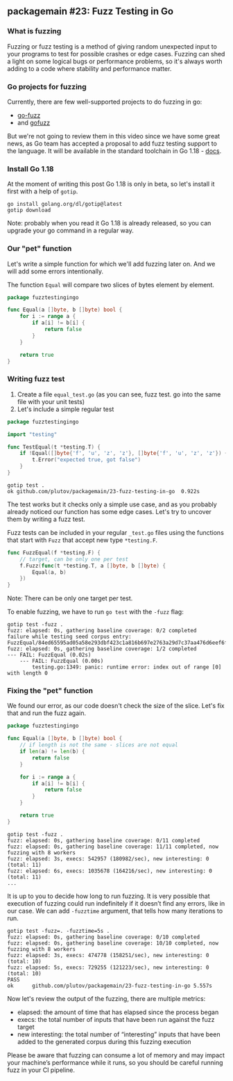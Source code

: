 ## packagemain #23: Fuzz Testing in Go

### What is fuzzing

Fuzzing or fuzz testing is a method of giving random unexpected input to your programs to test for possible crashes or edge cases. Fuzzing can shed a light on some logical bugs or performance problems, so it's always worth adding to a code where stability and performance matter.

### Go projects for fuzzing

Currently, there are few well-supported projects to do fuzzing in go:
- [go-fuzz](https://github.com/dvyukov/go-fuzz)
- and [gofuzz](https://github.com/google/gofuzz)

But we're not going to review them in this video since we have some great news, as Go team has accepted a proposal to add fuzz testing support to the language. It will be available in the standard toolchain in Go 1.18 - [docs](https://go.dev/doc/fuzz/).

### Install Go 1.18

At the moment of writing this post Go 1.18 is only in beta, so let's install it first with a help of `gotip`.

```
go install golang.org/dl/gotip@latest
gotip download
```

Note: probably when you read it Go 1.18 is already released, so you can upgrade your go command in a regular way.

### Our "pet" function

Let's write a simple function for which we'll add fuzzing later on. And we will add some errors intentionally.

The function `Equal` will compare two slices of bytes element by element.

```go
package fuzztestingingo

func Equal(a []byte, b []byte) bool {
	for i := range a {
		if a[i] != b[i] {
			return false
		}
	}

	return true
}
```

### Writing fuzz test

1. Create a file `equal_test.go` (as you can see, fuzz test. go into the same file with your unit tests)
2. Let's include a simple regular test

```go
package fuzztestingingo

import "testing"

func TestEqual(t *testing.T) {
	if !Equal([]byte{'f', 'u', 'z', 'z'}, []byte{'f', 'u', 'z', 'z'}) {
		t.Error("expected true, got false")
	}
}
```

```
gotip test .
ok github.com/plutov/packagemain/23-fuzz-testing-in-go	0.922s
```

The test works but it checks only a simple use case, and as you probably already noticed our function has some edge cases. Let's try to uncover them by writing a fuzz test.

Fuzz tests can be included in your regular `_test.go` files using the functions that start with `Fuzz` that accept new type `*testing.F`.

```go
func FuzzEqual(f *testing.F) {
    // target, can be only one per test
	f.Fuzz(func(t *testing.T, a []byte, b []byte) {
		Equal(a, b)
	})
}
```

Note: There can be only one target per test.

To enable fuzzing, we have to run `go test` with the `-fuzz` flag:

```
gotip test -fuzz .
fuzz: elapsed: 0s, gathering baseline coverage: 0/2 completed
failure while testing seed corpus entry: FuzzEqual/84ed65595ad05a58e293dbf423c1a816b697e2763a29d7c37aa476d6eef6fd60
fuzz: elapsed: 0s, gathering baseline coverage: 1/2 completed
--- FAIL: FuzzEqual (0.02s)
    --- FAIL: FuzzEqual (0.00s)
        testing.go:1349: panic: runtime error: index out of range [0] with length 0
```

### Fixing the "pet" function

We found our error, as our code doesn't check the size of the slice. Let's fix that and run the fuzz again.

```go
package fuzztestingingo

func Equal(a []byte, b []byte) bool {
    // if length is not the same - slices are not equal
	if len(a) != len(b) {
		return false
	}

	for i := range a {
		if a[i] != b[i] {
			return false
		}
	}

	return true
}
```

```
gotip test -fuzz .
fuzz: elapsed: 0s, gathering baseline coverage: 0/11 completed
fuzz: elapsed: 0s, gathering baseline coverage: 11/11 completed, now fuzzing with 8 workers
fuzz: elapsed: 3s, execs: 542957 (180982/sec), new interesting: 0 (total: 11)
fuzz: elapsed: 6s, execs: 1035678 (164216/sec), new interesting: 0 (total: 11)
...
```

It is up to you to decide how long to run fuzzing. It is very possible that execution of fuzzing could run indefinitely if it doesn’t find any errors, like in our case. We can add `-fuzztime` argument, that tells how many iterations to run.

```
gotip test -fuzz=. -fuzztime=5s .
fuzz: elapsed: 0s, gathering baseline coverage: 0/10 completed
fuzz: elapsed: 0s, gathering baseline coverage: 10/10 completed, now fuzzing with 8 workers
fuzz: elapsed: 3s, execs: 474778 (158251/sec), new interesting: 0 (total: 10)
fuzz: elapsed: 5s, execs: 729255 (121223/sec), new interesting: 0 (total: 10)
PASS
ok  	github.com/plutov/packagemain/23-fuzz-testing-in-go	5.557s
```

Now let's review the output of the fuzzing, there are multiple metrics:

- elapsed: the amount of time that has elapsed since the process began
- execs: the total number of inputs that have been run against the fuzz target
- new interesting: the total number of “interesting” inputs that have been added to the generated corpus during this fuzzing execution

Please be aware that fuzzing can consume a lot of memory and may impact your machine’s performance while it runs, so you should be careful running fuzz in your CI pipeline.
